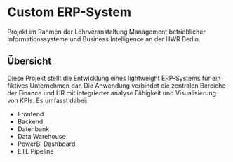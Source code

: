 # Custom ERP-System
Projekt im Rahmen der Lehrveranstaltung Management betrieblicher Informationssysteme und Business Intelligence an der HWR Berlin.

## Übersicht
Diese Projekt stellt die Entwicklung eines lightweight ERP-Systems für ein fiktives Unternehmen dar. Die Anwendung verbindet die zentralen Bereiche der Finance und HR mit integrierter analyse Fähigkeit und Visualisierung von KPIs. Es umfasst dabei:
* Frontend
* Backend
* Datenbank
* Data Warehouse
* PowerBI Dashboard
* ETL Pipeline

